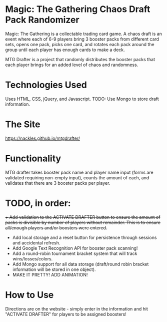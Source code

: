 # Magic: The Gathering Chaos Draft Pack Randomizer
Magic: The Gathering is a collectable trading card game. A chaos draft is an event where each of 6-9 players bring 3 booster packs from different card sets, opens one pack, picks one card, and rotates each pack around the group until each player has enough cards to make a deck.

MTG Drafter is a project that randomly distributes the booster packs that each player brings for an added level of chaos and randomness.

# Technologies Used
Uses HTML, CSS, jQuery, and Javascript. TODO: Use Mongo to store draft information.

# The Site
https://nackles.github.io/mtgdrafter/

# Functionality
MTG drafter takes booster pack name and player name input (forms are validated requiring non-empty input), counts the amount of each, and validates that there are 3 booster packs per player.

# TODO, in order:
~~+ Add validation to the ACTIVATE DRAFTER button to ensure the amount of packs is divisible by number of players without remainder. This is to ensure all/enough players and/or boosters were entered.~~
+ Add local storage and a reset button for persistence through sessions and accidental refresh.
+ Add Google Text Recognition API for booster pack scanning!
+ Add a round-robin tournament bracket system that will track wins/losses/colors.
+ Add Mongo support for all data storage (draft/round robin bracket information will be stored in one object).
+ MAKE IT PRETTY! ADD ANIMATION!

# How to Use
Directions are on the website - simply enter in the information and hit "ACTIVATE DRAFTER" for players to be assigned boosters!
